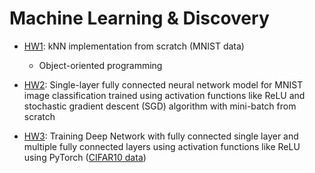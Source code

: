 # Machine Learning & Discovery

- [HW1](https://github.com/kayannr/ML-ECS271/blob/main/HW1): kNN implementation from scratch (MNIST data)
  -   Object-oriented programming 

- [HW2](https://github.com/kayannr/ML-ECS271/blob/main/HW2): Single-layer fully connected neural network model for MNIST image classification trained using activation functions like ReLU and stochastic gradient descent (SGD) algorithm with mini-batch from scratch 

- [HW3](https://github.com/kayannr/ML-ECS271/blob/main/HW3): Training Deep Network with fully connected single layer and multiple fully connected layers using activation functions like ReLU using PyTorch ([CIFAR10 data](https://www.cs.toronto.edu/~kriz/cifar.html))
